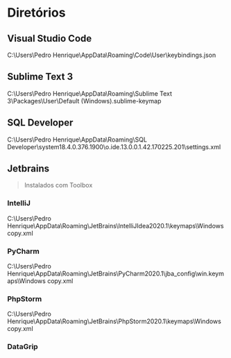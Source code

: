 # Diretórios
## Visual Studio Code
C:\Users\Pedro Henrique\AppData\Roaming\Code\User\keybindings.json

## Sublime Text 3
C:\Users\Pedro Henrique\AppData\Roaming\Sublime Text 3\Packages\User\Default (Windows).sublime-keymap

## SQL Developer
C:\Users\Pedro Henrique\AppData\Roaming\SQL Developer\system18.4.0.376.1900\o.ide.13.0.0.1.42.170225.201\settings.xml

## Jetbrains
> Instalados com Toolbox

### IntelliJ
C:\Users\Pedro Henrique\AppData\Roaming\JetBrains\IntelliJIdea2020.1\keymaps\Windows copy.xml

### PyCharm
C:\Users\Pedro Henrique\AppData\Roaming\JetBrains\PyCharm2020.1\jba_config\win.keymaps\Windows copy.xml

### PhpStorm
C:\Users\Pedro Henrique\AppData\Roaming\JetBrains\PhpStorm2020.1\keymaps\Windows copy.xml

### DataGrip